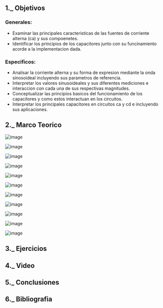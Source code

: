 ## 1._ Objetivos

### Generales: 

   * Examinar las principales caracteristicas de las fuentes de corriente alterna (ca) y sus compoenetes.
   * Identificar los principios de los capacitores junto con su funcinamiento acorde a la implementacion dada.

### Especificos: 

   * Analisar la corriente alterna y su forma de expresion mediante la onda sinosoideal incluyendo sus parametros de referencia.
   * Interpretar los valores sinusoideales y sus diferentes mediciones e interaccion con cada una de sus respectivas magnitudes.
   * Conceptualizar las principios basicos del funcionamiento de los capacitores y como estos interactuan en los circuitos. 
   * Interpretar los principales capacitores en circuitos ca y cd e incluyendo sus aplicaciones.

## 2._ Marco Teorico

![image](https://user-images.githubusercontent.com/116705680/212608461-14aac9b6-6143-48a6-ba3a-10d1d061ebe7.png)

![image](https://user-images.githubusercontent.com/116705680/212608483-1e94de63-4f37-4d1c-a720-269d1c5088a5.png)

![image](https://user-images.githubusercontent.com/116705680/212608510-e6d2ee26-222b-4dae-be72-3726a41e66b1.png)

![image](https://user-images.githubusercontent.com/116705680/212608535-0553b7f9-467b-4083-a2eb-88e285a02e08.png)

![image](https://user-images.githubusercontent.com/116705680/212608553-cfcfdefd-20bf-4875-bb5a-93d4ef6ec4dd.png)

![image](https://user-images.githubusercontent.com/116705680/212608577-8159e26e-986c-474f-bcd2-0e0dcaca8ebb.png)

![image](https://user-images.githubusercontent.com/116705680/212608602-ea5bf6c4-e9bf-4b40-a97a-572b7b9213ad.png)

![image](https://user-images.githubusercontent.com/116705680/212620870-3e32956a-ace8-4f40-9575-3a54d5e32331.png)

![image](https://user-images.githubusercontent.com/116705680/212620904-1a477c90-a829-482d-872d-5361eb144ff7.png)

![image](https://user-images.githubusercontent.com/116705680/212620925-55c140b3-2146-4442-b14b-bb97c4897267.png)

![image](https://user-images.githubusercontent.com/116705680/212620982-3f006d5f-138b-453c-9742-50c02bbdf19e.png)


## 3._ Ejercicios

## 4._ Video 

## 5._ Conclusiones

## 6._ Bibliografia 
